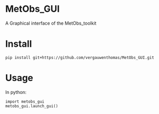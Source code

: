 # MetObs_GUI
A Graphical interface of the MetObs_toolkit

# Install

`pip install git+https://github.com/vergauwenthomas/MetObs_GUI.git`

# Usage
In python:

```
import metobs_gui 
metobs_gui.launch_gui()
```
